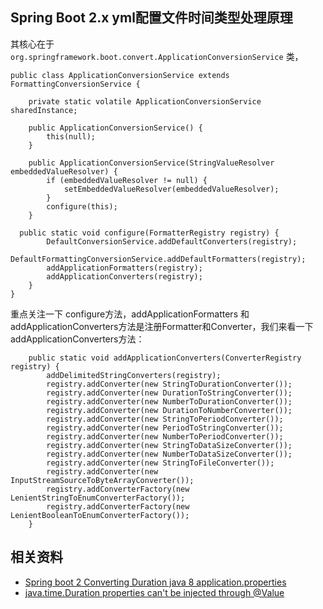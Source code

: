 ## Spring Boot 2.x yml配置文件时间类型处理原理

其核心在于 ```org.springframework.boot.convert.ApplicationConversionService``` 类，

```
public class ApplicationConversionService extends FormattingConversionService {

	private static volatile ApplicationConversionService sharedInstance;

	public ApplicationConversionService() {
		this(null);
	}

	public ApplicationConversionService(StringValueResolver embeddedValueResolver) {
		if (embeddedValueResolver != null) {
			setEmbeddedValueResolver(embeddedValueResolver);
		}
		configure(this);
	}
  
  public static void configure(FormatterRegistry registry) {
		DefaultConversionService.addDefaultConverters(registry);
		DefaultFormattingConversionService.addDefaultFormatters(registry);
		addApplicationFormatters(registry);
		addApplicationConverters(registry);
	}
}
```

重点关注一下 configure方法，addApplicationFormatters 和 addApplicationConverters方法是注册Formatter和Converter，我们来看一下 addApplicationConverters方法：
```
	public static void addApplicationConverters(ConverterRegistry registry) {
		addDelimitedStringConverters(registry);
		registry.addConverter(new StringToDurationConverter());
		registry.addConverter(new DurationToStringConverter());
		registry.addConverter(new NumberToDurationConverter());
		registry.addConverter(new DurationToNumberConverter());
		registry.addConverter(new StringToPeriodConverter());
		registry.addConverter(new PeriodToStringConverter());
		registry.addConverter(new NumberToPeriodConverter());
		registry.addConverter(new StringToDataSizeConverter());
		registry.addConverter(new NumberToDataSizeConverter());
		registry.addConverter(new StringToFileConverter());
		registry.addConverter(new InputStreamSourceToByteArrayConverter());
		registry.addConverterFactory(new LenientStringToEnumConverterFactory());
		registry.addConverterFactory(new LenientBooleanToEnumConverterFactory());
	}
```
  

## 相关资料
* [Spring boot 2 Converting Duration java 8 application.properties](https://stackoverflow.com/questions/51818137/spring-boot-2-converting-duration-java-8-application-properties)
* [java.time.Duration properties can't be injected through @Value](https://github.com/spring-projects/spring-boot/issues/13237)
